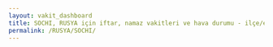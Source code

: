 ```yaml
---
layout: vakit_dashboard
title: SOCHI, RUSYA için iftar, namaz vakitleri ve hava durumu - ilçe/eyalet seç
permalink: /RUSYA/SOCHI/
---
```


<script type="text/javascript">
  var GLOBAL_COUNTRY = 'RUSYA';
  var GLOBAL_CITY = 'SOCHI';
  var GLOBAL_STATE = '';
  var lat = 72;
  var lon = 21;
</script>
